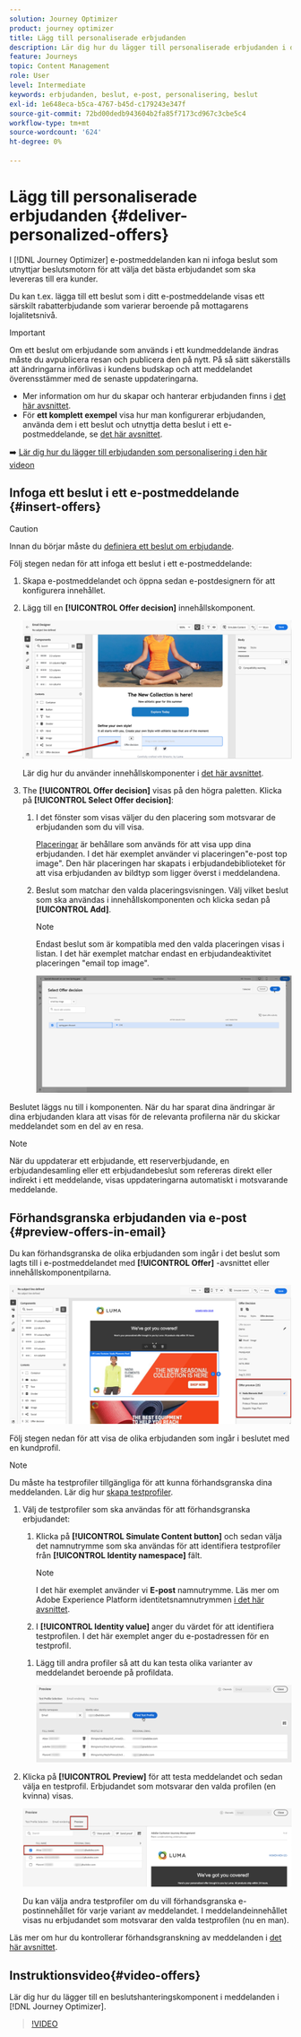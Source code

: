 ```yaml
---
solution: Journey Optimizer
product: journey optimizer
title: Lägg till personaliserade erbjudanden
description: Lär dig hur du lägger till personaliserade erbjudanden i dina meddelanden
feature: Journeys
topic: Content Management
role: User
level: Intermediate
keywords: erbjudanden, beslut, e-post, personalisering, beslut
exl-id: 1e648eca-b5ca-4767-b45d-c179243e347f
source-git-commit: 72bd00dedb943604b2fa85f7173cd967c3cbe5c4
workflow-type: tm+mt
source-wordcount: '624'
ht-degree: 0%

---
```


# Lägg till personaliserade erbjudanden {#deliver-personalized-offers}

I [!DNL Journey Optimizer] e-postmeddelanden kan ni infoga beslut som utnyttjar beslutsmotorn för att välja det bästa erbjudandet som ska levereras till era kunder.

Du kan t.ex. lägga till ett beslut som i ditt e-postmeddelande visas ett särskilt rabatterbjudande som varierar beroende på mottagarens lojalitetsnivå.

>[!IMPORTANT]
>
>Om ett beslut om erbjudande som används i ett kundmeddelande ändras måste du avpublicera resan och publicera den på nytt.  På så sätt säkerställs att ändringarna införlivas i kundens budskap och att meddelandet överensstämmer med de senaste uppdateringarna.

* Mer information om hur du skapar och hanterar erbjudanden finns i [det här avsnittet](../offers/get-started/starting-offer-decisioning.md).
* För **ett komplett exempel** visa hur man konfigurerar erbjudanden, använda dem i ett beslut och utnyttja detta beslut i ett e-postmeddelande, se [det här avsnittet](../offers/offers-e2e.md#insert-decision-in-email).

➡️ [Lär dig hur du lägger till erbjudanden som personalisering i den här videon](#video-offers)

## Infoga ett beslut i ett e-postmeddelande {#insert-offers}

>[!CAUTION]
>
>Innan du börjar måste du [definiera ett beslut om erbjudande](../offers/offer-activities/create-offer-activities.md).

Följ stegen nedan för att infoga ett beslut i ett e-postmeddelande:

1. Skapa e-postmeddelandet och öppna sedan e-postdesignern för att konfigurera innehållet.

1. Lägg till en **[!UICONTROL Offer decision]** innehållskomponent.

   ![](assets/deliver-offer-component.png)

   Lär dig hur du använder innehållskomponenter i [det här avsnittet](content-components.md).

1. The **[!UICONTROL Offer decision]** visas på den högra paletten. Klicka på **[!UICONTROL Select Offer decision]**:

   1. I det fönster som visas väljer du den placering som motsvarar de erbjudanden som du vill visa.

      [Placeringar](../offers/offer-library/creating-placements.md) är behållare som används för att visa upp dina erbjudanden. I det här exemplet använder vi placeringen&quot;e-post top image&quot;. Den här placeringen har skapats i erbjudandebiblioteket för att visa erbjudanden av bildtyp som ligger överst i meddelandena.

   1. Beslut som matchar den valda placeringsvisningen. Välj vilket beslut som ska användas i innehållskomponenten och klicka sedan på **[!UICONTROL Add]**.

      >[!NOTE]
      >
      >Endast beslut som är kompatibla med den valda placeringen visas i listan. I det här exemplet matchar endast en erbjudandeaktivitet placeringen &quot;email top image&quot;.

      ![](assets/deliver-offer-placement.png)

Beslutet läggs nu till i komponenten. När du har sparat dina ändringar är dina erbjudanden klara att visas för de relevanta profilerna när du skickar meddelandet som en del av en resa.

>[!NOTE]
>
>När du uppdaterar ett erbjudande, ett reserverbjudande, en erbjudandesamling eller ett erbjudandebeslut som refereras direkt eller indirekt i ett meddelande, visas uppdateringarna automatiskt i motsvarande meddelande.

## Förhandsgranska erbjudanden via e-post {#preview-offers-in-email}

Du kan förhandsgranska de olika erbjudanden som ingår i det beslut som lagts till i e-postmeddelandet med **[!UICONTROL Offer]** -avsnittet eller innehållskomponentpilarna.

![](assets/deliver-offer-preview.png)

Följ stegen nedan för att visa de olika erbjudanden som ingår i beslutet med en kundprofil.

>[!NOTE]
>
>Du måste ha testprofiler tillgängliga för att kunna förhandsgranska dina meddelanden. Lär dig hur [skapa testprofiler](../audience/creating-test-profiles.md).

1. Välj de testprofiler som ska användas för att förhandsgranska erbjudandet:

   1. Klicka på **[!UICONTROL Simulate Content button]** och sedan välja det namnutrymme som ska användas för att identifiera testprofiler från **[!UICONTROL Identity namespace]** fält.

      >[!NOTE]
      >
      >I det här exemplet använder vi **E-post** namnutrymme. Läs mer om Adobe Experience Platform identitetsnamnutrymmen [i det här avsnittet](../audience/get-started-identity.md).

   1. I **[!UICONTROL Identity value]** anger du värdet för att identifiera testprofilen. I det här exemplet anger du e-postadressen för en testprofil.

   <!--For example enter smith@adobe.com and click the **[!UICONTROL Add profile]** button.-->

   1. Lägg till andra profiler så att du kan testa olika varianter av meddelandet beroende på profildata.

      ![](assets/deliver-offer-test-profiles.png)

1. Klicka på **[!UICONTROL Preview]** för att testa meddelandet och sedan välja en testprofil. Erbjudandet som motsvarar den valda profilen (en kvinna) visas.

   ![](assets/deliver-offer-test-profile-female-preview.png)

   Du kan välja andra testprofiler om du vill förhandsgranska e-postinnehållet för varje variant av meddelandet. I meddelandeinnehållet visas nu erbjudandet som motsvarar den valda testprofilen (nu en man).

Läs mer om hur du kontrollerar förhandsgranskning av meddelanden i [det här avsnittet](#preview-your-messages).

## Instruktionsvideo{#video-offers}

Lär dig hur du lägger till en beslutshanteringskomponent i meddelanden i [!DNL Journey Optimizer].

>[!VIDEO](https://video.tv.adobe.com/v/334088?quality=12)
